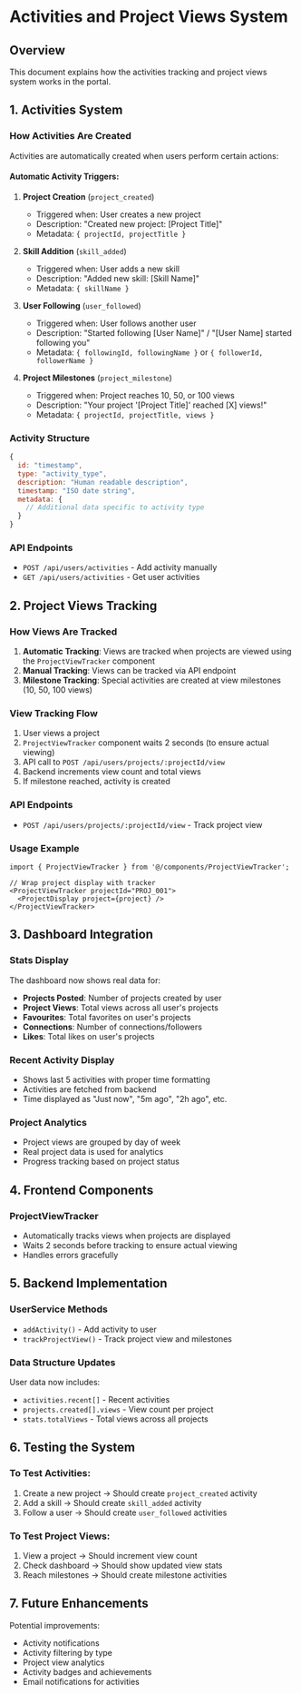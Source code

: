 # Activities and Project Views System

## Overview

This document explains how the activities tracking and project views system works in the portal.

## 1. Activities System

### How Activities Are Created

Activities are automatically created when users perform certain actions:

#### Automatic Activity Triggers:

1. **Project Creation** (`project_created`)
   - Triggered when: User creates a new project
   - Description: "Created new project: [Project Title]"
   - Metadata: `{ projectId, projectTitle }`

2. **Skill Addition** (`skill_added`)
   - Triggered when: User adds a new skill
   - Description: "Added new skill: [Skill Name]"
   - Metadata: `{ skillName }`

3. **User Following** (`user_followed`)
   - Triggered when: User follows another user
   - Description: "Started following [User Name]" / "[User Name] started following you"
   - Metadata: `{ followingId, followingName }` or `{ followerId, followerName }`

4. **Project Milestones** (`project_milestone`)
   - Triggered when: Project reaches 10, 50, or 100 views
   - Description: "Your project '[Project Title]' reached [X] views!"
   - Metadata: `{ projectId, projectTitle, views }`

### Activity Structure

```javascript
{
  id: "timestamp",
  type: "activity_type",
  description: "Human readable description",
  timestamp: "ISO date string",
  metadata: {
    // Additional data specific to activity type
  }
}
```

### API Endpoints

- `POST /api/users/activities` - Add activity manually
- `GET /api/users/activities` - Get user activities

## 2. Project Views Tracking

### How Views Are Tracked

1. **Automatic Tracking**: Views are tracked when projects are viewed using the `ProjectViewTracker` component
2. **Manual Tracking**: Views can be tracked via API endpoint
3. **Milestone Tracking**: Special activities are created at view milestones (10, 50, 100 views)

### View Tracking Flow

1. User views a project
2. `ProjectViewTracker` component waits 2 seconds (to ensure actual viewing)
3. API call to `POST /api/users/projects/:projectId/view`
4. Backend increments view count and total views
5. If milestone reached, activity is created

### API Endpoints

- `POST /api/users/projects/:projectId/view` - Track project view

### Usage Example

```tsx
import { ProjectViewTracker } from '@/components/ProjectViewTracker';

// Wrap project display with tracker
<ProjectViewTracker projectId="PROJ_001">
  <ProjectDisplay project={project} />
</ProjectViewTracker>
```

## 3. Dashboard Integration

### Stats Display

The dashboard now shows real data for:

- **Projects Posted**: Number of projects created by user
- **Project Views**: Total views across all user's projects
- **Favourites**: Total favorites on user's projects
- **Connections**: Number of connections/followers
- **Likes**: Total likes on user's projects

### Recent Activity Display

- Shows last 5 activities with proper time formatting
- Activities are fetched from backend
- Time displayed as "Just now", "5m ago", "2h ago", etc.

### Project Analytics

- Project views are grouped by day of week
- Real project data is used for analytics
- Progress tracking based on project status

## 4. Frontend Components

### ProjectViewTracker
- Automatically tracks views when projects are displayed
- Waits 2 seconds before tracking to ensure actual viewing
- Handles errors gracefully

## 5. Backend Implementation

### UserService Methods

- `addActivity()` - Add activity to user
- `trackProjectView()` - Track project view and milestones

### Data Structure Updates

User data now includes:
- `activities.recent[]` - Recent activities
- `projects.created[].views` - View count per project
- `stats.totalViews` - Total views across all projects

## 6. Testing the System

### To Test Activities:
1. Create a new project → Should create `project_created` activity
2. Add a skill → Should create `skill_added` activity
3. Follow a user → Should create `user_followed` activities

### To Test Project Views:
1. View a project → Should increment view count
2. Check dashboard → Should show updated view stats
3. Reach milestones → Should create milestone activities

## 7. Future Enhancements

Potential improvements:
- Activity notifications
- Activity filtering by type
- Project view analytics
- Activity badges and achievements
- Email notifications for activities 